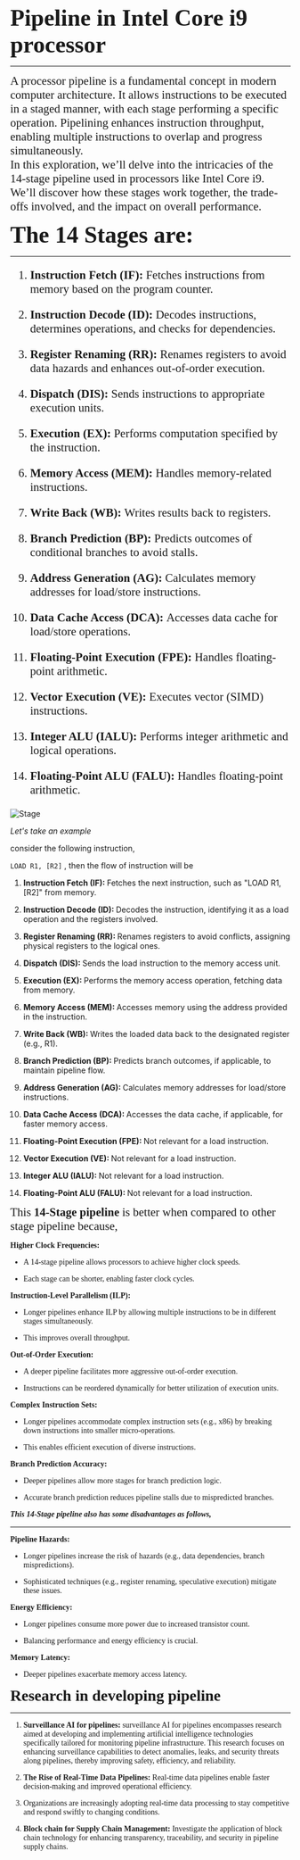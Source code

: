 <span style="font-family:Papyrus; font-size:3em;"><strong>Pipeline in Intel Core i9 processor</strong></span>
***
<span style="font-family:Palatino; font-size:1.5em; ">A processor pipeline is a fundamental concept in modern computer architecture. It allows instructions to be executed in a staged manner, with each stage performing a specific operation. Pipelining enhances instruction throughput, enabling multiple instructions to overlap and progress simultaneously.<br/>
In this exploration, we’ll delve into the intricacies of the 14-stage pipeline used in processors like Intel Core i9. We’ll discover how these stages work together, the trade-offs involved, and the impact on overall performance. </span>


<span style="font-family:Papyrus; font-size:3em;"><strong>The 14 Stages are:</strong></span>
***

<span style="font-family:Palatino; font-size:1.5em; list-style-type: decimal;">

1. <strong>Instruction Fetch (IF): </strong>Fetches instructions from memory based on the program counter.

2. <strong>Instruction Decode (ID): </strong>Decodes instructions, determines operations, and checks for dependencies.

3. <strong>Register Renaming (RR): </strong>Renames registers to avoid data hazards and enhances out-of-order execution.

4. <strong>Dispatch (DIS): </strong>Sends instructions to appropriate execution units.

5. <strong>Execution (EX): </strong>Performs computation specified by the instruction.

6. <strong>Memory Access (MEM): </strong>Handles memory-related instructions.

7. <strong>Write Back (WB): </strong>Writes results back to registers.

8. <strong>Branch Prediction (BP): </strong>Predicts outcomes of conditional branches to avoid stalls.

9. <strong>Address Generation (AG): </strong>Calculates memory addresses for load/store instructions.

10. <strong>Data Cache Access (DCA): </strong>Accesses data cache for load/store operations.

11. <strong>Floating-Point Execution (FPE): </strong>Handles floating-point arithmetic.

12. <strong>Vector Execution (VE): </strong>Executes vector (SIMD) instructions.

13. <strong>Integer ALU (IALU): </strong>Performs integer arithmetic and logical operations.

14. <strong>Floating-Point ALU (FALU): </strong>Handles floating-point arithmetic.
</span>

![Stage](https://i.ibb.co/MVTtJsX/stages.png)


*Let's take an example*

 consider the following instruction,

 ` LOAD R1, [R2] ` , then the flow of instruction will be

1. <strong>Instruction Fetch (IF): </strong>Fetches the next instruction, such as "LOAD R1, [R2]" from memory.

2. <strong>Instruction Decode (ID): </strong>Decodes the instruction, identifying it as a load operation and the registers involved.

3. <strong>Register Renaming (RR): </strong>Renames registers to avoid conflicts, assigning physical registers to the logical ones.

4. <strong>Dispatch (DIS): </strong>Sends the load instruction to the memory access unit.

5. <strong>Execution (EX): </strong>Performs the memory access operation, fetching data from memory.

6. <strong>Memory Access (MEM): </strong>Accesses memory using the address provided in the instruction.

7. <strong>Write Back (WB): </strong>Writes the loaded data back to the designated register (e.g., R1).

8. <strong>Branch Prediction (BP): </strong>Predicts branch outcomes, if applicable, to maintain pipeline flow.

9. <strong>Address Generation (AG): </strong>Calculates memory addresses for load/store instructions.

10. <strong>Data Cache Access (DCA): </strong>Accesses the data cache, if applicable, for faster memory access.

11. <strong>Floating-Point Execution (FPE): </strong>Not relevant for a load instruction.

12. <strong>Vector Execution (VE): </strong>Not relevant for a load instruction.

13. <strong>Integer ALU (IALU): </strong>Not relevant for a load instruction.

14. <strong>Floating-Point ALU (FALU): </strong>Not relevant for a load instruction.

<span style="font-family:Palatino; font-size:1.5em;"> This <strong>14-Stage pipeline</strong> is better when compared to other stage pipeline because, </span>

<span style="font-family:Palatino; font-size:1em; list-style-type: decimal;">

<strong>Higher Clock Frequencies:</strong>
*	A 14-stage pipeline allows processors to achieve higher clock speeds.

*	Each stage can be shorter, enabling faster clock cycles.

<strong>Instruction-Level Parallelism (ILP):</strong>
*	Longer pipelines enhance ILP by allowing multiple instructions to be in different stages simultaneously.

*	This improves overall throughput.

<strong>Out-of-Order Execution:</strong>
*	A deeper pipeline facilitates more aggressive out-of-order execution.

*	Instructions can be reordered dynamically for better utilization of execution units.

<strong>Complex Instruction Sets:</strong>
*	Longer pipelines accommodate complex instruction sets (e.g., x86) by breaking down instructions into smaller micro-operations.

*	This enables efficient execution of diverse instructions.

<strong>Branch Prediction Accuracy:</strong>
*	Deeper pipelines allow more stages for branch prediction logic.

*	Accurate branch prediction reduces pipeline stalls due to mispredicted branches.

<strong>*This 14-Stage pipeline also has some disadvantages as follows,*</strong>
***

<strong>Pipeline Hazards:</strong>
*	Longer pipelines increase the risk of hazards (e.g., data dependencies, branch mispredictions).

*	Sophisticated techniques (e.g., register renaming, speculative execution) mitigate these issues.

<strong>Energy Efficiency:</strong>
*	Longer pipelines consume more power due to increased transistor count.

*	Balancing performance and energy efficiency is crucial.

<strong>Memory Latency:</strong>
*	Deeper pipelines exacerbate memory access latency.

</span>

<span style="font-family:Papyrus; font-size:2em;"><strong>Research in developing pipeline</strong></span>

***

<span style="font-family:Palatino; font-size:1em; list-style-type: decimal;">

1. <strong>Surveillance AI for pipelines:</strong>
surveillance AI for pipelines encompasses research aimed at developing and implementing artificial intelligence technologies specifically tailored for monitoring pipeline infrastructure. This research focuses on enhancing surveillance capabilities to detect anomalies, leaks, and security threats along pipelines, thereby improving safety, efficiency, and reliability.

2. <strong>The Rise of Real-Time Data Pipelines:</strong>
Real-time data pipelines enable faster decision-making and improved operational efficiency.

3.	Organizations are increasingly adopting real-time data processing to stay competitive and respond swiftly to changing conditions.

4.	<strong>Block chain for Supply Chain Management:</strong> Investigate the application of block chain technology for enhancing transparency, traceability, and security in pipeline supply chains.
</span>
